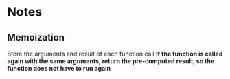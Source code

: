 # Notes

## Memoization
Store the arguments and result of each function call
__If the function is called again with the same arguments, return the pre-computed result, so the function does not have to run again__
